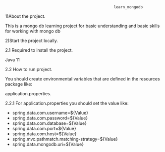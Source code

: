                                                      learn_mongodb
                                                             
1)About the project.

This is a mongo db learning project for basic understanding and basic skills for working with mongo db

2)Start the project locally.

2.1 Required to install the project.

Java 11

2.2 How to run project.

You should create environmental variables that are defined in the resources package like:

application.properties.

2.2.1 For application.properties you should set the value like:

* spring.data.com.username=${Value}
* spring.data.com.password=${Value}
* spring.data.com.database=${Value}
* spring.data.com.port=${Value}
* spring.data.com.host=${Value}
* spring.mvc.pathmatch.matching-strategy=${Value}
* spring.data.mongodb.uri=${Value}
